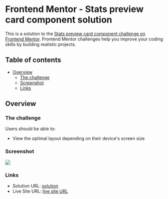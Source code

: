 # Frontend Mentor - Stats preview card component solution

This is a solution to the [Stats preview card component challenge on Frontend Mentor](https://www.frontendmentor.io/challenges/stats-preview-card-component-8JqbgoU62). Frontend Mentor challenges help you improve your coding skills by building realistic projects. 

## Table of contents

- [Overview](#overview)
  - [The challenge](#the-challenge)
  - [Screenshot](#screenshot)
  - [Links](#links)

## Overview

### The challenge

Users should be able to:

- View the optimal layout depending on their device's screen size

### Screenshot

![](screenshot.png)

### Links

- Solution URL: [solution](https://github.com/amariliskm/FrontEnd-Mentor/tree/main/Stats%20preview%20card%20component%20main/stats-preview-card-component-main)
- Live Site URL: [live site URL](https://amariliskm.github.io/FrontEnd-Mentor/Stats%20preview%20card%20component%20main/stats-preview-card-component-main/index.html)
